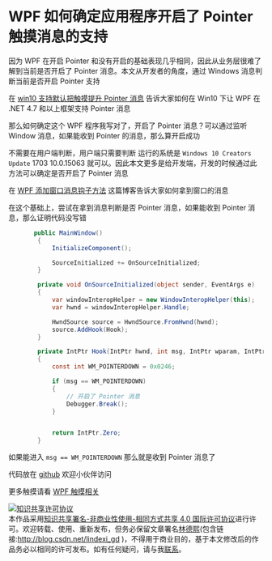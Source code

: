 # WPF 如何确定应用程序开启了 Pointer 触摸消息的支持

因为 WPF 在开启 Pointer 和没有开启的基础表现几乎相同，因此从业务层很难了解到当前是否开启了 Pointer 消息。本文从开发者的角度，通过 Windows 消息判断当前是否开启 Pointer 支持

<!--more-->
<!-- CreateTime:2020/8/21 8:43:29 -->



在 [win10 支持默认把触摸提升 Pointer 消息](https://blog.lindexi.com/post/win10-%E6%94%AF%E6%8C%81%E9%BB%98%E8%AE%A4%E6%8A%8A%E8%A7%A6%E6%91%B8%E6%8F%90%E5%8D%87-Pointer-%E6%B6%88%E6%81%AF.html) 告诉大家如何在 Win10 下让 WPF 在 .NET 4.7 和以上框架支持 Pointer 消息

那么如何确定这个 WPF 程序我写对了，开启了 Pointer 消息？可以通过监听 Window 消息，如果能收到 Pointer 的消息，那么算开启成功

不需要在用户端判断，用户端只需要判断 运行的系统是 `Windows 10 Creators Update` 1703 10.0.15063 就可以。因此本文更多是给开发端，开发的时候通过此方法可以确定是否开启了 Pointer 消息

在 [WPF 添加窗口消息钩子方法](https://blog.lindexi.com/post/WPF-%E6%B7%BB%E5%8A%A0%E7%AA%97%E5%8F%A3%E6%B6%88%E6%81%AF%E9%92%A9%E5%AD%90%E6%96%B9%E6%B3%95.html) 这篇博客告诉大家如何拿到窗口的消息

在这个基础上，尝试在拿到消息判断是否 Pointer 消息，如果能收到 Pointer 消息，那么证明代码没写错

```csharp
       public MainWindow()
        {
            InitializeComponent();

            SourceInitialized += OnSourceInitialized;
        }

        private void OnSourceInitialized(object sender, EventArgs e)
        {
            var windowInteropHelper = new WindowInteropHelper(this);
            var hwnd = windowInteropHelper.Handle;

            HwndSource source = HwndSource.FromHwnd(hwnd);
            source.AddHook(Hook);
        }

        private IntPtr Hook(IntPtr hwnd, int msg, IntPtr wparam, IntPtr lparam, ref bool handled)
        {
            const int WM_POINTERDOWN = 0x0246;

            if (msg == WM_POINTERDOWN)
            {
                // 开启了 Pointer 消息
                Debugger.Break();
            }


            return IntPtr.Zero;
        }
```

如果能进入 `msg == WM_POINTERDOWN` 那么就是收到 Pointer 消息了

代码放在 [github](https://github.com/lindexi/lindexi_gd/tree/a91924abc9c0254edfb8bb567a66c6e796d3a7dd/KemjawyecawDurbahelal) 欢迎小伙伴访问

更多触摸请看 [WPF 触摸相关](https://blog.lindexi.com/post/WPF-%E8%A7%A6%E6%91%B8%E7%9B%B8%E5%85%B3.html )

<a rel="license" href="http://creativecommons.org/licenses/by-nc-sa/4.0/"><img alt="知识共享许可协议" style="border-width:0" src="https://licensebuttons.net/l/by-nc-sa/4.0/88x31.png" /></a><br />本作品采用<a rel="license" href="http://creativecommons.org/licenses/by-nc-sa/4.0/">知识共享署名-非商业性使用-相同方式共享 4.0 国际许可协议</a>进行许可。欢迎转载、使用、重新发布，但务必保留文章署名[林德熙](http://blog.csdn.net/lindexi_gd)(包含链接:http://blog.csdn.net/lindexi_gd )，不得用于商业目的，基于本文修改后的作品务必以相同的许可发布。如有任何疑问，请与我[联系](mailto:lindexi_gd@163.com)。  
